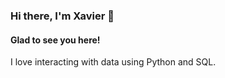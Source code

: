 ### Hi there, I'm Xavier 👋

#### Glad to see you here!

I love interacting with data using Python and SQL.


